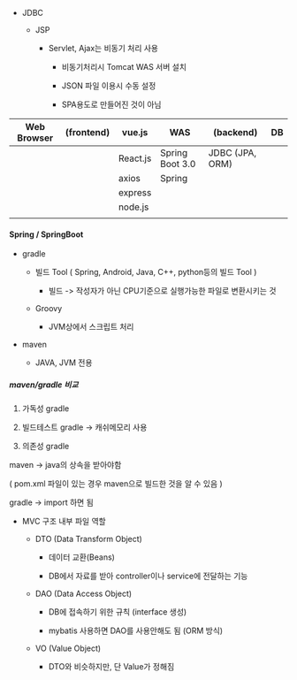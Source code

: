 - JDBC
  
  - JSP
    
    - Servlet, Ajax는 비동기 처리 사용
      
      - 비동기처리시 Tomcat WAS 서버 설치
      
      - JSON 파일 이용시 수동 설정
      
      - SPA용도로 만들어진 것이 아님

| Web Browser | (frontend) | vue.js   | WAS             | (backend)       | DB  |
| ----------- | ---------- | -------- | --------------- | --------------- | --- |
|             |            | React.js | Spring Boot 3.0 | JDBC (JPA, ORM) |     |
|             |            | axios    | Spring          |                 |     |
|             |            | express  |                 |                 |     |
|             |            | node.js  |                 |                 |     |
|             |            |          |                 |                 |     |











#### Spring / SpringBoot

- gradle
  
  - 빌드 Tool ( Spring, Android, Java, C++, python등의 빌드 Tool )
    
    - 빌드 -> 작성자가 아닌 CPU기준으로 실행가능한 파일로 변환시키는 것
  
  - Groovy
    
    - JVM상에서 스크립트 처리

- maven
  
  - JAVA, JVM 전용



##### maven/gradle 비교

1. 가독성 gradle

2. 빌드테스트 gradle -> 캐쉬메모리 사용

3. 의존성 gradle

maven -> java의 상속을 받아야함 

( pom.xml 파일이 있는 경우 maven으로 빌드한 것을 알 수 있음 )

gradle -> import 하면 됨



- MVC 구조 내부 파일 역할
  
  - DTO (Data Transform Object)
    
    - 데이터 교환(Beans)
    
    - DB에서 자료를 받아 controller이나 service에 전달하는 기능
  
  - DAO (Data Access Object)
    
    - DB에 접속하기 위한 규칙 (interface 생성)
    
    - mybatis 사용하면 DAO를 사용안해도 됨 (ORM 방식)
  
  - VO (Value Object)
    
    - DTO와 비슷하지만, 단 Value가 정해짐
